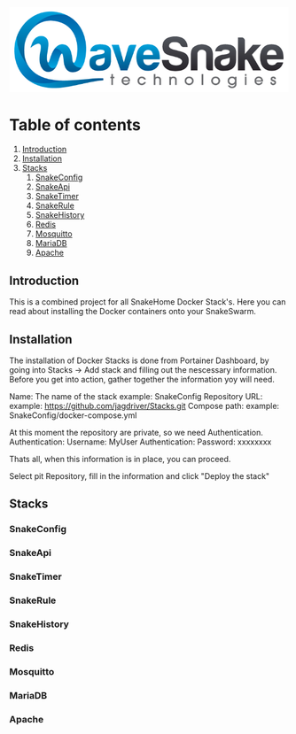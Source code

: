 ![HomeGuide Dashboard](/Artifacts/wavesnake.png)

# Table of contents
1. [Introduction](#introduction)
2. [Installation](#installation)
3. [Stacks](#stacks)
    1. [SnakeConfig](#snakeconfig)
    2. [SnakeApi](#snakeapi)
    3. [SnakeTimer](#snaketimer)
    4. [SnakeRule](#snakerule)
    5. [SnakeHistory](#snakistory)
    6. [Redis](#redis)
    7. [Mosquitto](#mosquitto)
    8. [MariaDB](#mariadb)
    9. [Apache](#apache)

## Introduction <a name="introduction"></a>
This is a combined project for all SnakeHome Docker Stack's. Here you can read about installing the Docker containers onto your SnakeSwarm.

## Installation <a name="installation"></a>
The installation of Docker Stacks is done from Portainer Dashboard, by going into Stacks -> Add stack and filling out the nescessary information. Before you get into action, gather together the information yoy will need.


Name: The name of the stack example: SnakeConfig
Repository URL: example: https://github.com/jagdriver/Stacks.git
Compose path: example: SnakeConfig/docker-compose.yml

At this moment the repository are private, so we need Authentication.
Authentication: Username: MyUser
Authentication: Password: xxxxxxxx

Thats all, when this information is in place, you can proceed.

Select pit Repository, fill in the information and click "Deploy the stack"

## Stacks <a name="stacks"></a>
### SnakeConfig <a name="snakeconfig"></a>
### SnakeApi <a name="snakeapi"></a>
### SnakeTimer <a name="snaketimer"></a>
### SnakeRule <a name="snakerule"></a>
### SnakeHistory <a name="snakehistory"></a>
### Redis <a name="reedis"></a>
### Mosquitto <a name="mosquitto"></a>
### MariaDB <a name="mariadb"></a>
### Apache <a name="apache"></a>
